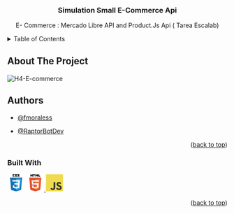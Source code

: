 <!-- Improved compatibility of back to top link: See: https://github.com/othneildrew/Best-README-Template/pull/73 -->

<!-- PROJECT LOGO -->
<br />

<h3 align="center">Simulation Small E-Commerce Api</h3>

  <p align="center">
    E- Commerce : Mercado Libre API and Product.Js Api ( Tarea Escalab)
  </p>


</div>



<!-- TABLE OF CONTENTS -->
<details>
  <summary>Table of Contents</summary>
  <ol>
    <li>
      <a href="#about-the-project">About The Project</a>
       <ul>
        <li><a href="#Authors">Creators</a></li>
      </ul>
      <ul>
        <li><a href="#built-with">Built With</a></li>
      </ul>
      
</details>



<!-- ABOUT THE PROJECT -->
## About The Project

<p><img align="center" src="https://media.discordapp.net/attachments/1006792771350319156/1033915411382681600/Captura.PNG?width=1381&height=676" alt="H4-E-commerce" /></p>




## Authors

- [@fmoraless](https://www.github.com/fmoraless)

- [@RaptorBotDev](https://github.com/sebascarrera2000)



<p align="right">(<a href="#readme-top">back to top</a>)</p>


### Built With
<p align="left"> 
     <img
      src="https://raw.githubusercontent.com/devicons/devicon/master/icons/css3/css3-original-wordmark.svg" alt="css3"
      width="40" height="40" /> </a> <a href="https://www.w3.org/html/" target="_blank" rel="noreferrer"> <img
      src="https://raw.githubusercontent.com/devicons/devicon/master/icons/html5/html5-original-wordmark.svg"
      alt="html5" width="40" height="40" /> <a href="https://developer.mozilla.org/en-US/docs/Web/JavaScript" target="_blank"
    rel="noreferrer"> <img
      src="https://raw.githubusercontent.com/devicons/devicon/master/icons/javascript/javascript-original.svg"
      alt="javascript" width="40" height="40" /> </a>

</p>


<p align="right">(<a href="#readme-top">back to top</a>)</p>




